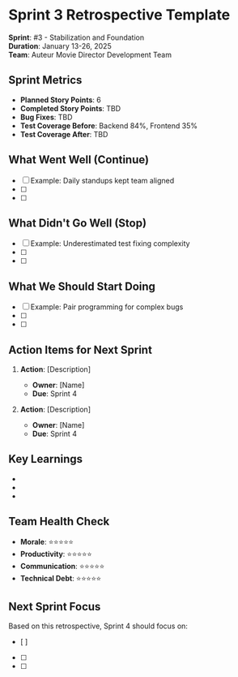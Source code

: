 # Sprint 3 Retrospective Template

**Sprint**: #3 - Stabilization and Foundation  
**Duration**: January 13-26, 2025  
**Team**: Auteur Movie Director Development Team

## Sprint Metrics
- **Planned Story Points**: 6
- **Completed Story Points**: TBD
- **Bug Fixes**: TBD
- **Test Coverage Before**: Backend 84%, Frontend 35%
- **Test Coverage After**: TBD

## What Went Well (Continue)
- [ ] Example: Daily standups kept team aligned
- [ ] 
- [ ] 

## What Didn't Go Well (Stop)
- [ ] Example: Underestimated test fixing complexity
- [ ] 
- [ ] 

## What We Should Start Doing
- [ ] Example: Pair programming for complex bugs
- [ ] 
- [ ] 

## Action Items for Next Sprint
1. **Action**: [Description]
   - **Owner**: [Name]
   - **Due**: Sprint 4
   
2. **Action**: [Description]
   - **Owner**: [Name]
   - **Due**: Sprint 4

## Key Learnings
- 
- 
- 

## Team Health Check
- **Morale**: ⭐⭐⭐⭐⭐
- **Productivity**: ⭐⭐⭐⭐⭐
- **Communication**: ⭐⭐⭐⭐⭐
- **Technical Debt**: ⭐⭐⭐⭐⭐

## Next Sprint Focus
Based on this retrospective, Sprint 4 should focus on:
- [ ] 
- [ ] 
- [ ]